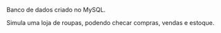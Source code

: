 Banco de dados criado no MySQL.

Simula uma loja de roupas, podendo checar compras, vendas e estoque.
